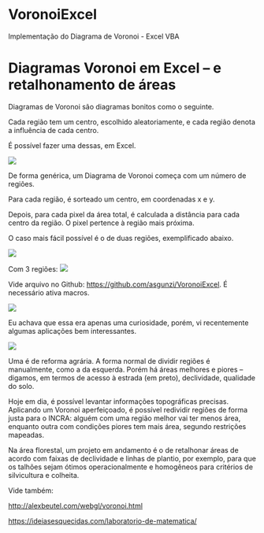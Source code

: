 # VoronoiExcel
Implementação do Diagrama de Voronoi - Excel VBA


# Diagramas Voronoi em Excel – e retalhonamento de áreas

Diagramas de Voronoi são diagramas bonitos como o seguinte.

Cada região tem um centro, escolhido aleatoriamente, e cada região denota a influência de cada centro.

É possível fazer uma dessas, em Excel.


![](https://ideiasesquecidas.files.wordpress.com/2021/04/voronoi01.png)

De forma genérica, um Diagrama de Voronoi começa com um número de regiões.

Para cada região, é sorteado um centro, em coordenadas x e y.

Depois, para cada pixel da área total, é calculada a distância para cada centro da região. O pixel pertence à região mais próxima.

O caso mais fácil possível é o de duas regiões, exemplificado abaixo.

![](https://ideiasesquecidas.files.wordpress.com/2021/04/voronoi02.png)

Com 3 regiões:
![](https://ideiasesquecidas.files.wordpress.com/2021/04/voronoi03.png)

Vide arquivo no Github: https://github.com/asgunzi/VoronoiExcel. É necessário ativa macros.

![](https://ideiasesquecidas.files.wordpress.com/2021/04/voronoi04.png)

Eu achava que essa era apenas uma curiosidade, porém, vi recentemente algumas aplicações bem interessantes.

![](https://ideiasesquecidas.files.wordpress.com/2021/04/reformaagraria.jpg)

Uma é de reforma agrária. A forma normal de dividir regiões é manualmente, como a da esquerda. Porém há áreas melhores e piores – digamos, em termos de acesso à estrada (em preto), declividade, qualidade do solo.

Hoje em dia, é possível levantar informações topográficas precisas. Aplicando um Voronoi aperfeiçoado, é possível redividir regiões de forma justa para o INCRA: alguém com uma região melhor vai ter menos área, enquanto outra com condições piores tem mais área, segundo restrições mapeadas.

Na área florestal, um projeto em andamento é o de retalhonar áreas de acordo com faixas de declividade e linhas de plantio, por exemplo, para que os talhões sejam ótimos operacionalmente e homogêneos para critérios de silvicultura e colheita.

Vide também:

http://alexbeutel.com/webgl/voronoi.html

https://ideiasesquecidas.com/laboratorio-de-matematica/
